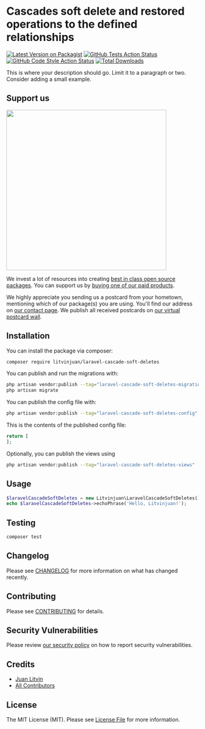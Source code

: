 # Cascades soft delete and restored operations to the defined relationships

[![Latest Version on Packagist](https://img.shields.io/packagist/v/litvinjuan/laravel-cascade-soft-deletes.svg?style=flat-square)](https://packagist.org/packages/litvinjuan/laravel-cascade-soft-deletes)
[![GitHub Tests Action Status](https://img.shields.io/github/actions/workflow/status/litvinjuan/laravel-cascade-soft-deletes/run-tests.yml?branch=main&label=tests&style=flat-square)](https://github.com/litvinjuan/laravel-cascade-soft-deletes/actions?query=workflow%3Arun-tests+branch%3Amain)
[![GitHub Code Style Action Status](https://img.shields.io/github/actions/workflow/status/litvinjuan/laravel-cascade-soft-deletes/fix-php-code-style-issues.yml?branch=main&label=code%20style&style=flat-square)](https://github.com/litvinjuan/laravel-cascade-soft-deletes/actions?query=workflow%3A"Fix+PHP+code+style+issues"+branch%3Amain)
[![Total Downloads](https://img.shields.io/packagist/dt/litvinjuan/laravel-cascade-soft-deletes.svg?style=flat-square)](https://packagist.org/packages/litvinjuan/laravel-cascade-soft-deletes)

This is where your description should go. Limit it to a paragraph or two. Consider adding a small example.

## Support us

[<img src="https://github-ads.s3.eu-central-1.amazonaws.com/laravel-cascade-soft-deletes.jpg?t=1" width="419px" />](https://spatie.be/github-ad-click/laravel-cascade-soft-deletes)

We invest a lot of resources into creating [best in class open source packages](https://spatie.be/open-source). You can support us by [buying one of our paid products](https://spatie.be/open-source/support-us).

We highly appreciate you sending us a postcard from your hometown, mentioning which of our package(s) you are using. You'll find our address on [our contact page](https://spatie.be/about-us). We publish all received postcards on [our virtual postcard wall](https://spatie.be/open-source/postcards).

## Installation

You can install the package via composer:

```bash
composer require litvinjuan/laravel-cascade-soft-deletes
```

You can publish and run the migrations with:

```bash
php artisan vendor:publish --tag="laravel-cascade-soft-deletes-migrations"
php artisan migrate
```

You can publish the config file with:

```bash
php artisan vendor:publish --tag="laravel-cascade-soft-deletes-config"
```

This is the contents of the published config file:

```php
return [
];
```

Optionally, you can publish the views using

```bash
php artisan vendor:publish --tag="laravel-cascade-soft-deletes-views"
```

## Usage

```php
$laravelCascadeSoftDeletes = new Litvinjuan\LaravelCascadeSoftDeletes();
echo $laravelCascadeSoftDeletes->echoPhrase('Hello, Litvinjuan!');
```

## Testing

```bash
composer test
```

## Changelog

Please see [CHANGELOG](CHANGELOG.md) for more information on what has changed recently.

## Contributing

Please see [CONTRIBUTING](CONTRIBUTING.md) for details.

## Security Vulnerabilities

Please review [our security policy](../../security/policy) on how to report security vulnerabilities.

## Credits

- [Juan Litvin](https://github.com/litvinjuan)
- [All Contributors](../../contributors)

## License

The MIT License (MIT). Please see [License File](LICENSE.md) for more information.

